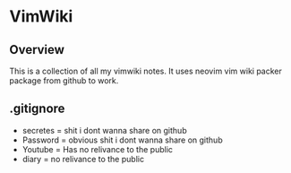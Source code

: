 # VimWiki
## Overview
This is a collection of all my vimwiki notes. It uses neovim vim wiki packer package from github to work. 

## .gitignore
- secretes = shit i dont wanna share on github
- Password = obvious shit i dont wanna share on github
- Youtube = Has no relivance to the public
- diary = no relivance to the public 
